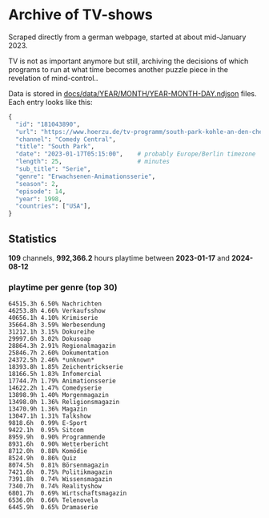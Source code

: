# Archive of TV-shows

Scraped directly from a german webpage, started at about mid-January 2023.

TV is not as important anymore but still, archiving the decisions of which programs to run at what time
becomes another puzzle piece in the revelation of mind-control.. 

Data is stored in [docs/data/YEAR/MONTH/YEAR-MONTH-DAY.ndjson](docs/data/) files. 
Each entry looks like this:

```python
{
  "id": "181043890", 
  "url": "https://www.hoerzu.de/tv-programm/south-park-kohle-an-den-chefkoch/bid_181043890/", 
  "channel": "Comedy Central", 
  "title": "South Park", 
  "date": "2023-01-17T05:15:00",    # probably Europe/Berlin timezone 
  "length": 25,                     # minutes 
  "sub_title": "Serie", 
  "genre": "Erwachsenen-Animationsserie", 
  "season": 2, 
  "episode": 14, 
  "year": 1998, 
  "countries": ["USA"],
}
```

## Statistics

**109** channels, **992,366.2** hours playtime between **2023-01-17** and **2024-08-12**


### playtime per genre (top 30)

    64515.3h 6.50% Nachrichten
    46253.8h 4.66% Verkaufsshow
    40656.1h 4.10% Krimiserie
    35664.8h 3.59% Werbesendung
    31212.1h 3.15% Dokureihe
    29997.6h 3.02% Dokusoap
    28864.3h 2.91% Regionalmagazin
    25846.7h 2.60% Dokumentation
    24372.5h 2.46% *unknown*
    18393.8h 1.85% Zeichentrickserie
    18166.5h 1.83% Infomercial
    17744.7h 1.79% Animationsserie
    14622.2h 1.47% Comedyserie
    13898.9h 1.40% Morgenmagazin
    13498.0h 1.36% Religionsmagazin
    13470.9h 1.36% Magazin
    13047.1h 1.31% Talkshow
    9818.6h  0.99% E-Sport
    9422.1h  0.95% Sitcom
    8959.9h  0.90% Programmende
    8931.6h  0.90% Wetterbericht
    8712.0h  0.88% Komödie
    8524.9h  0.86% Quiz
    8074.5h  0.81% Börsenmagazin
    7421.6h  0.75% Politikmagazin
    7391.8h  0.74% Wissensmagazin
    7340.7h  0.74% Realityshow
    6801.7h  0.69% Wirtschaftsmagazin
    6536.0h  0.66% Telenovela
    6445.9h  0.65% Dramaserie
